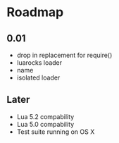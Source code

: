 Roadmap
=======

0.01
----

  * drop in replacement for require()
  * luarocks loader
  * name
  * isolated loader


Later
-----

  * Lua 5.2 compability
  * Lua 5.0 compability
  * Test suite running on OS X
